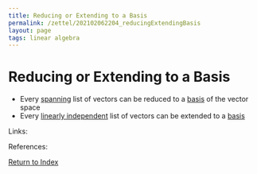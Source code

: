 ```yaml
---
title: Reducing or Extending to a Basis
permalink: /zettel/202102062204_reducingExtendingBasis
layout: page
tags: linear algebra
---
```

# Reducing or Extending to a Basis

- Every [spanning](202102062022_spanDefinition) list of vectors can be reduced to a [basis](202102062154_basisDefinition) of the vector space
- Every [linearly independent](202102062030_linearlyIndependentDefinition) list of vectors can be extended to a [basis](202102062154_basisDefinition)

Links: 

References: 

[Return to Index](index)